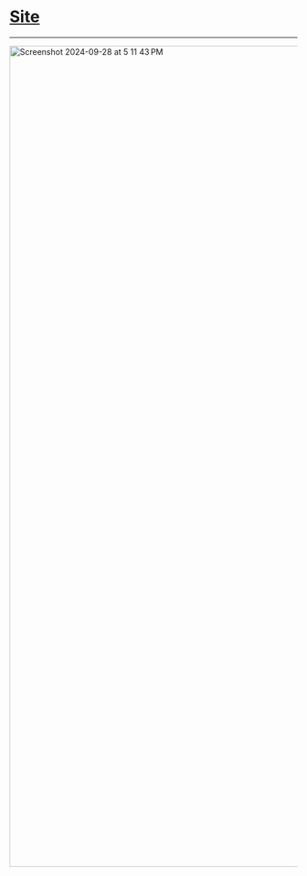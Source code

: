# [Site](https://66f7eb50e1063bc57c74f7f4--venerable-belekoy-841fec.netlify.app/)

---
<img width="1438" alt="Screenshot 2024-09-28 at 5 11 43 PM" src="https://github.com/user-attachments/assets/743adba2-c474-4d21-8881-26645965c49a">
